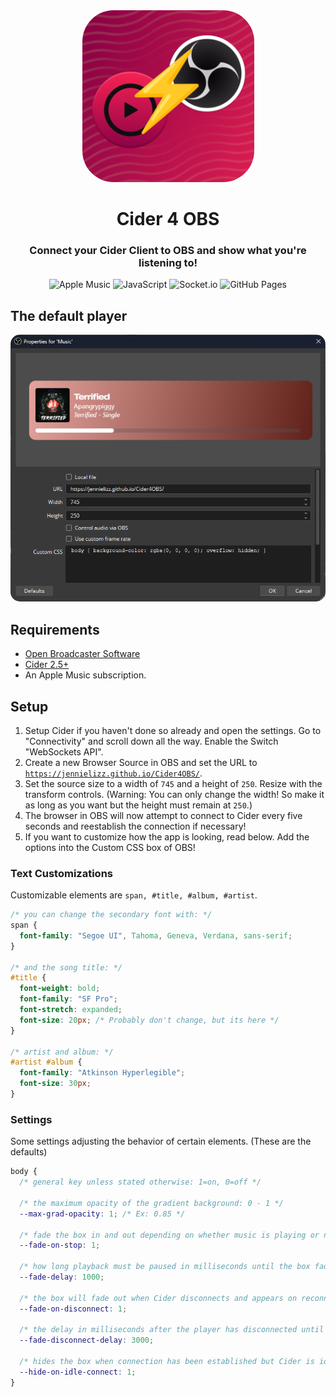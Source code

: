 <div align="center">
<img src="src/assets/c4obs.png" width="275px" style="border-radius: 50px;">

# Cider 4 OBS
### Connect your Cider Client to OBS and show what you're listening to!

![Apple Music](https://img.shields.io/badge/Apple_Music-9933CC?style=for-the-badge&logo=apple-music&logoColor=white)
![JavaScript](https://img.shields.io/badge/javascript-%23323330.svg?style=for-the-badge&logo=javascript&logoColor=%23F7DF1E)
![Socket.io](https://img.shields.io/badge/Socket.io-black?style=for-the-badge&logo=socket.io&badgeColor=010101)
![GitHub Pages](https://img.shields.io/badge/github%20pages-121013?style=for-the-badge&logo=github&logoColor=white)

</div>

## The default player
<div align="center">
<img src="example.png" width="650px" style="border-radius: 15px;">
</div>


## Requirements
* [Open Broadcaster Software](https://obsproject.com/)
* [Cider 2.5+](https://cider.sh)
* An Apple Music subscription.

## Setup
1. Setup Cider if you haven't done so already and open the settings. Go to "Connectivity" and scroll down all the way. Enable the Switch "WebSockets API".
2. Create a new Browser Source in OBS and set the URL to [`https://jennielizz.github.io/Cider4OBS/`](https://jennielizz.github.io/Cider4OBS/).
3. Set the source size to a width of `745` and a height of `250`. Resize with the transform controls. (Warning: You can only change the width! So make it as long as you want but the height must remain at `250`.)
4. The browser in OBS will now attempt to connect to Cider every five seconds and reestablish the connection if necessary!
5. If you want to customize how the app is looking, read below. Add the options into the Custom CSS box of OBS!

### Text Customizations
Customizable elements are `span, #title, #album, #artist`.
```css
/* you can change the secondary font with: */
span {
  font-family: "Segoe UI", Tahoma, Geneva, Verdana, sans-serif;
}

/* and the song title: */
#title {
  font-weight: bold;
  font-family: "SF Pro";
  font-stretch: expanded;
  font-size: 20px; /* Probably don't change, but its here */
}

/* artist and album: */
#artist #album {
  font-family: "Atkinson Hyperlegible";
  font-size: 30px;
}
```

### Settings
Some settings adjusting the behavior of certain elements. (These are the defaults)
```css
body {
  /* general key unless stated otherwise: 1=on, 0=off */

  /* the maximum opacity of the gradient background: 0 - 1 */
  --max-grad-opacity: 1; /* Ex: 0.85 */
  
  /* fade the box in and out depending on whether music is playing or not */
  --fade-on-stop: 1;

  /* how long playback must be paused in milliseconds until the box fades (if enabled) */
  --fade-delay: 1000;

  /* the box will fade out when Cider disconnects and appears on reconnecting */
  --fade-on-disconnect: 1;

  /* the delay in milliseconds after the player has disconnected until the box fades */
  --fade-disconnect-delay: 3000;

  /* hides the box when connection has been established but Cider is idle */
  --hide-on-idle-connect: 1;
}
```
